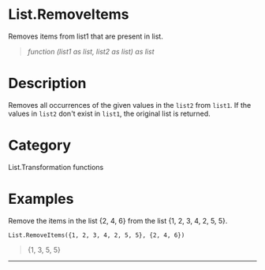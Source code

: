 ﻿# List.RemoveItems
Removes items from list1 that are present in list.
> _function (list1 as list, list2 as list) as list_
# Description 
Removes all occurrences of the given values in the <code>list2</code> from <code>list1</code>. If the values in <code>list2</code> don't exist in <code>list1</code>, the original list is returned.
# Category 
List.Transformation functions
# Examples 
Remove the items in the list {2, 4, 6} from the list {1, 2, 3, 4, 2, 5, 5}.
```
List.RemoveItems({1, 2, 3, 4, 2, 5, 5}, {2, 4, 6})
```
> {1, 3, 5, 5}
***

